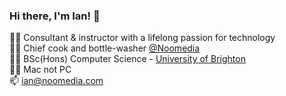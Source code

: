 ### Hi there, I'm Ian! 👋

👨‍🏫 Consultant & instructor with a lifelong passion for technology </br>
👨‍🍳 Chief cook and bottle-washer [@Noomedia](https://github.com/noomedia/) </br>
👨‍🎓 BSc(Hons) Computer Science - [University of Brighton ](https://www.brighton.ac.uk/courses/study/computer-science-bsc-hons.aspx) </br>
🧑‍💻 Mac not PC </br>
📫 [ian@noomedia.com](mailto:ian@noomedia.com)

<!--
**ianjukes/ianjukes** is a ✨ _special_ ✨ repository because its `README.md` (this file) appears on your GitHub profile.

Here are some ideas to get you started:

- 🔭 I’m currently working on ...
- 🌱 I’m currently learning ...
- 👯 I’m looking to collaborate on ...
- 🤔 I’m looking for help with ...
- 💬 Ask me about ...
- 📫 How to reach me: ...
- 😄 Pronouns: ...
- ⚡ Fun fact: ...
-->
